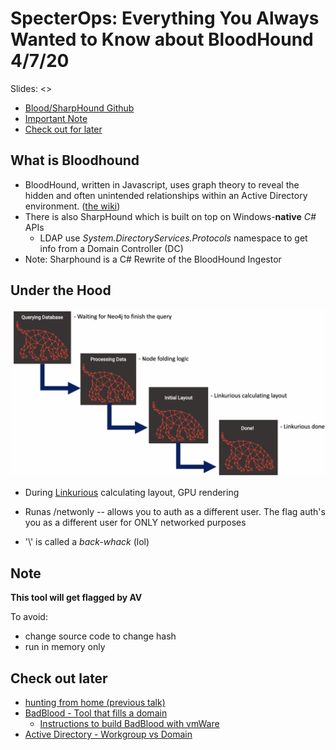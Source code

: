 # SpecterOps: Everything You Always Wanted to Know about BloodHound 4/7/20

Slides: <>

- [Blood/SharpHound Github](https://github.com/BloodHoundAD/BloodHound)
- [Important Note](#Note)
- [Check out for later](#Check-out-later)

## What is Bloodhound

- BloodHound, written in Javascript, uses graph theory to reveal the hidden and often unintended relationships within an Active Directory environment.  ([the wiki](https://github.com/BloodHoundAD/Bloodhound/wiki))
- There is also SharpHound which is built on top on Windows-**native** _C#_ APIs
  - LDAP use _System.DirectoryServices.Protocols_ namespace to get info from a Domain Controller (DC)
- Note: Sharphound is a C# Rewrite of the BloodHound Ingestor



## Under the Hood

![linkuriouslogic](SpecterOps_Bloodhound.assets/linkuriouslogic.png)

- During [Linkurious](https://linkurio.us/) calculating layout, GPU rendering



- Runas /netwonly -- allows you to auth as a different user. The flag auth's you as a different user for ONLY networked purposes
- '\\' is called a _back-whack_ (lol)



## Note

**This tool will get flagged by AV**

To avoid:

- change source code to change hash
- run in memory only



## Check out later

- [hunting from home (previous talk)](https://twitter.com/SpecterOps/status/1247261956161048581)
- [BadBlood - Tool that fills a domain](https://github.com/davidprowe/BadBlood)
  - [Instructions to build BadBlood with vmWare](https://medium.com/@vartaisecurity/lab-building-guide-virtual-active-directory-5f0d0c8eb907)
- [Active Directory - Workgroup vs Domain](https://www.techtron.co.za/domains-vs-workgroups/) 
